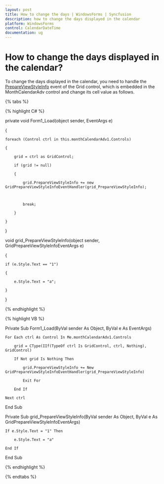```yaml
---
layout: post
title: How to change the days | WindowsForms | Syncfusion
description: how to change the days displayed in the calendar
platform: WindowsForms
control: CalendarDateTime
documentation: ug
---
```

# How to change the days displayed in the calendar?

To change the days displayed in the calendar, you need to handle the [PrepareViewStyleInfo](https://help.syncfusion.com/cr/windowsforms/Syncfusion.Windows.Forms.Grid.GridControlBase.html) event of the Grid control, which is embedded in the MonthCalendarAdv control and change its cell value as follows.


{% tabs %}

{% highlight C# %}


private void Form1_Load(object sender, EventArgs e)

{

    foreach (Control ctrl in this.monthCalendarAdv1.Controls)

    {

        grid = ctrl as GridControl;

        if (grid != null)

        {

            grid.PrepareViewStyleInfo += new GridPrepareViewStyleInfoEventHandler(grid_PrepareViewStyleInfo);



            break;

        }

    }

}



void grid_PrepareViewStyleInfo(object sender, GridPrepareViewStyleInfoEventArgs e)

{

    if (e.Style.Text == "1")

    {

        e.Style.Text = "a";

    }

}



{% endhighlight %}

{% highlight VB %}



Private Sub Form1_Load(ByVal sender As Object, ByVal e As EventArgs)

    For Each ctrl As Control In Me.monthCalendarAdv1.Controls

        grid = CType(IIf(TypeOf ctrl Is GridControl, ctrl, Nothing), GridControl)

        If Not grid Is Nothing Then

            grid.PrepareViewStyleInfo += New GridPrepareViewStyleInfoEventHandler(grid_PrepareViewStyleInfo)

            Exit For

        End If

    Next ctrl

End Sub



Private Sub grid_PrepareViewStyleInfo(ByVal sender As Object, ByVal e As GridPrepareViewStyleInfoEventArgs)

    If e.Style.Text = "1" Then

        e.Style.Text = "a"

    End If

End Sub

{% endhighlight %}

{% endtabs %}
